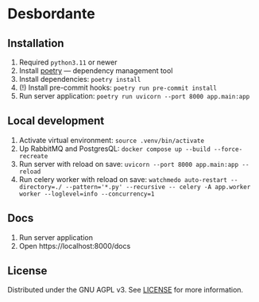 # Desbordante

## Installation

1. Required `python3.11` or newer
2. Install [poetry](https://python-poetry.org/) — dependency management tool
3. Install dependencies: `poetry install`
4. (!) Install pre-commit hooks: `poetry run pre-commit install`
5. Run server application: `poetry run uvicorn --port 8000 app.main:app`

## Local development

1. Activate virtual environment: `source .venv/bin/activate`
2. Up RabbitMQ and PostgresQL: `docker compose up --build --force-recreate`
3. Run server with reload on save: `uvicorn --port 8000 app.main:app --reload`
4. Run celery worker with reload on
   save: `watchmedo auto-restart --directory=./ --pattern='*.py' --recursive -- celery -A app.worker worker --loglevel=info --concurrency=1`

## Docs

1. Run server application
2. Open https://localhost:8000/docs

## License

Distributed under the GNU AGPL v3.
See [LICENSE](LICENSE) for more information.
